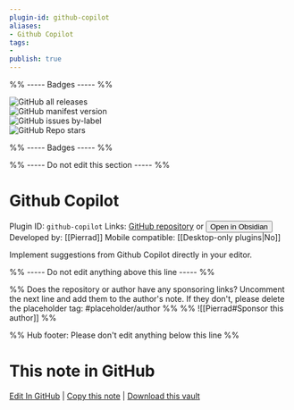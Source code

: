 ```yaml
---
plugin-id: github-copilot
aliases:
- Github Copilot
tags: 
- 
publish: true
---
```


%% ----- Badges ----- %%

![GitHub all releases](https://img.shields.io/github/downloads/Pierrad/obsidian-github-copilot/total?color=573E7A&logo=github&style=for-the-badge)   
![GitHub manifest version](https://img.shields.io/github/manifest-json/v/Pierrad/obsidian-github-copilot?color=573E7A&logo=github&style=for-the-badge)   
![GitHub issues by-label](https://img.shields.io/github/issues/Pierrad/obsidian-github-copilot/help%20wanted?color=573E7A&logo=github&style=for-the-badge)   
![GitHub Repo stars](https://img.shields.io/github/stars/Pierrad/obsidian-github-copilot?color=573E7A&logo=github&style=for-the-badge)

%% ----- Badges ----- %%

%% ----- Do not edit this section ----- %%

# Github Copilot

Plugin ID: `github-copilot`
Links: [GitHub repository](https://github.com/Pierrad/obsidian-github-copilot) or [<button id=HH>Open in Obsidian</button>](obsidian://show-plugin?id=github-copilot)
Developed by: [[Pierrad]]
Mobile compatible: [[Desktop-only plugins|No]]

Implement suggestions from Github Copilot directly in your editor.

%% ----- Do not edit anything above this line ----- %% 

%% Does the repository or author have any sponsoring links? Uncomment the next line and add them to the author's note. If they don't, please delete the placeholder tag: #placeholder/author %%
%% ![[Pierrad#Sponsor this author]] %%

%% Hub footer: Please don't edit anything below this line %%

# This note in GitHub

<span class="git-footer">[Edit In GitHub](https://github.dev/obsidian-community/obsidian-hub/blob/main/02%20-%20Community%20Expansions/02.05%20All%20Community%20Expansions/Plugins/github-copilot.md "git-hub-edit-note") | [Copy this note](https://raw.githubusercontent.com/obsidian-community/obsidian-hub/main/02%20-%20Community%20Expansions/02.05%20All%20Community%20Expansions/Plugins/github-copilot.md "git-hub-copy-note") | [Download this vault](https://github.com/obsidian-community/obsidian-hub/archive/refs/heads/main.zip "git-hub-download-vault") </span>
